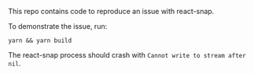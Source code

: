 This repo contains code to reproduce an issue with react-snap.

To demonstrate the issue, run:

```shell
yarn && yarn build
```

The react-snap process should crash with `Cannot write to stream after nil`.
